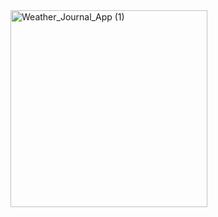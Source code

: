 <img width="315" alt="Weather_Journal_App (1)" src="https://github.com/user-attachments/assets/dca2bf57-a9ae-4fc6-b099-a40f68ae90a0">

